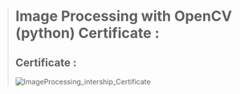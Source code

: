 > # **Image Processing with OpenCV (python) Certificate :**
> ## **Certificate :**
>   ![ImageProcessing_intership_Certificate](https://user-images.githubusercontent.com/91953148/209963648-56f559e7-b5b2-4334-a71f-fa8e605a2d48.jpg)
